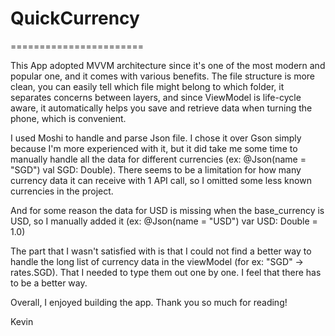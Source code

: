 # QuickCurrency
=======================

This App adopted MVVM architecture since it's one of the most modern and popular one, and it comes with various benefits.
The file structure is more clean, you can easily tell which file might belong to which folder,
it separates concerns between layers, 
and since ViewModel is life-cycle aware, it automatically helps you save and retrieve data when turning the phone, which is convenient.

I used Moshi to handle and parse Json file. I chose it over Gson simply because I'm more experienced with it,
but it did take me some time to manually handle all the data for different currencies (ex: @Json(name = "SGD") val SGD: Double).
There seems to be a limitation for how many currency data it can receive with 1 API call, so I omitted some less known currencies in the project.

And for some reason the data for USD is missing when the base_currency is USD,
so I manually added it (ex: @Json(name = "USD") var USD: Double = 1.0)

The part that I wasn't satisfied with is that I could not find a better way to handle the long list of currency data in the viewModel 
(for ex: "SGD" -> rates.SGD). That I needed to type them out one by one. I feel that there has to be a better way.

Overall, I enjoyed building the app. Thank you so much for reading!

Kevin
